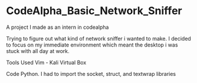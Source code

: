 # CodeAlpha_Basic_Network_Sniffer
A project I made as an intern in codealpha

Trying to figure out what kind of network sniffer i wanted to make. I decided to focus on my immediate environment which meant the desktop i was stuck with all day at work.

Tools Used
Vim - Kali Virtual Box

Code
Python. I had to import the socket, struct, and textwrap libraries

